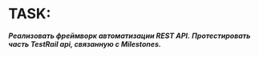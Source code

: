 # TASK:

***Реализовать фреймворк автоматизации REST API.***
***Протестировать часть TestRail api, связанную с Milestones.***
